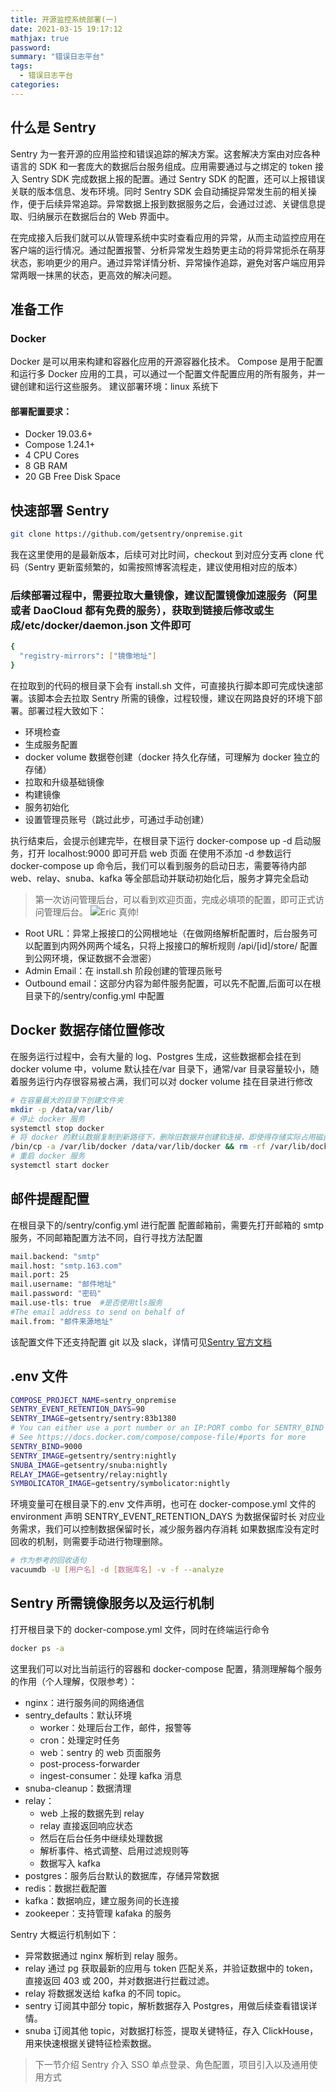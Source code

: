 ```yaml
---
title: 开源监控系统部署(一)
date: 2021-03-15 19:17:12
mathjax: true
password:
summary: "错误日志平台"
tags:
  - 错误日志平台
categories:
---
```


## 什么是 Sentry

Sentry 为一套开源的应用监控和错误追踪的解决方案。这套解决方案由对应各种语言的 SDK 和一套庞大的数据后台服务组成。应用需要通过与之绑定的 token 接入 Sentry SDK 完成数据上报的配置。通过 Sentry SDK 的配置，还可以上报错误关联的版本信息、发布环境。同时 Sentry SDK 会自动捕捉异常发生前的相关操作，便于后续异常追踪。异常数据上报到数据服务之后，会通过过滤、关键信息提取、归纳展示在数据后台的 Web 界面中。

在完成接入后我们就可以从管理系统中实时查看应用的异常，从而主动监控应用在客户端的运行情况。通过配置报警、分析异常发生趋势更主动的将异常扼杀在萌芽状态，影响更少的用户。通过异常详情分析、异常操作追踪，避免对客户端应用异常两眼一抹黑的状态，更高效的解决问题。

## 准备工作

### Docker

Docker 是可以用来构建和容器化应用的开源容器化技术。
Compose 是用于配置和运行多 Docker 应用的工具，可以通过一个配置文件配置应用的所有服务，并一键创建和运行这些服务。
建议部署环境：linux 系统下

#### 部署配置要求：

- Docker 19.03.6+
- Compose 1.24.1+
- 4 CPU Cores
- 8 GB RAM
- 20 GB Free Disk Space

## 快速部署 Sentry

```bash
git clone https://github.com/getsentry/onpremise.git
```

我在这里使用的是最新版本，后续可对比时间，checkout 到对应分支再 clone 代码（Sentry 更新蛮频繁的，如需按照博客流程走，建议使用相对应的版本）

### 后续部署过程中，需要拉取大量镜像，建议配置镜像加速服务（阿里或者 DaoCloud 都有免费的服务），获取到链接后修改或生成/etc/docker/daemon.json 文件即可

```bash
{
  "registry-mirrors": ["镜像地址"]
}
```

在拉取到的代码的根目录下会有 install.sh 文件，可直接执行脚本即可完成快速部署。该脚本会去拉取 Sentry 所需的镜像，过程较慢，建议在网路良好的环境下部署。部署过程大致如下：

- 环境检查
- 生成服务配置
- docker volume 数据卷创建（docker 持久化存储，可理解为 docker 独立的存储）
- 拉取和升级基础镜像
- 构建镜像
- 服务初始化
- 设置管理员账号（跳过此步，可通过手动创建）

执行结束后，会提示创建完毕，在根目录下运行 docker-compose up -d 启动服务，打开 localhost:9000 即可开启 web 页面
在使用不添加 -d 参数运行 docker-compose up 命令后，我们可以看到服务的启动日志，需要等待内部 web、relay、snuba、kafka 等全部启动并联动初始化后，服务才算完全启动

> 第一次访问管理后台，可以看到欢迎页面，完成必填项的配置，即可正式访问管理后台。
> ![Eric 真帅!](/sentry/user.png)

- Root URL：异常上报接口的公网根地址（在做网络解析配置时，后台服务可以配置到内网外网两个域名，只将上报接口的解析规则 /api/[id]/store/ 配置到公网环境，保证数据不会泄密）
- Admin Email：在 install.sh 阶段创建的管理员账号
- Outbound email：这部分内容为邮件服务配置，可以先不配置,后面可以在根目录下的/sentry/config.yml 中配置

## Docker 数据存储位置修改

在服务运行过程中，会有大量的 log、Postgres 生成，这些数据都会挂在到 docker volume 中，volume 默认挂在/var 目录下，通常/var 目录容量较小，随着服务运行内存很容易被占满，我们可以对 docker volume 挂在目录进行修改

```bash
# 在容量最大的目录下创建文件夹
mkdir -p /data/var/lib/
# 停止 docker 服务
systemctl stop docker
# 将 docker 的默认数据复制到新路径下，删除旧数据并创建软连接，即使得存储实际占用磁盘为新路径
/bin/cp -a /var/lib/docker /data/var/lib/docker && rm -rf /var/lib/docker &&  ln -s /data/var/lib/docker /var/lib/docker
# 重启 docker 服务
systemctl start docker
```

## 邮件提醒配置

在根目录下的/sentry/config.yml 进行配置
配置邮箱前，需要先打开邮箱的 smtp 服务，不同邮箱配置方法不同，自行寻找方法配置

```bash
mail.backend: "smtp"
mail.host: "smtp.163.com"
mail.port: 25
mail.username: "邮件地址"
mail.password: "密码"
mail.use-tls: true  #是否使用tls服务
#The email address to send on behalf of
mail.from: "邮件来源地址"
```

该配置文件下还支持配置 git 以及 slack，详情可见[Sentry 官方文档](https://docs.sentry.io/ "https://docs.sentry.io/")

## .env 文件

```bash
COMPOSE_PROJECT_NAME=sentry_onpremise
SENTRY_EVENT_RETENTION_DAYS=90
SENTRY_IMAGE=getsentry/sentry:83b1380
# You can either use a port number or an IP:PORT combo for SENTRY_BIND
# See https://docs.docker.com/compose/compose-file/#ports for more
SENTRY_BIND=9000
SENTRY_IMAGE=getsentry/sentry:nightly
SNUBA_IMAGE=getsentry/snuba:nightly
RELAY_IMAGE=getsentry/relay:nightly
SYMBOLICATOR_IMAGE=getsentry/symbolicator:nightly
```

环境变量可在根目录下的.env 文件声明，也可在 docker-compose.yml 文件的 environment 声明
SENTRY_EVENT_RETENTION_DAYS 为数据保留时长
对应业务需求，我们可以控制数据保留时长，减少服务器内存消耗
如果数据库没有定时回收的机制，则需要手动进行物理删除。

```bash
# 作为参考的回收语句
vacuumdb -U [用户名] -d [数据库名] -v -f --analyze
```

## Sentry 所需镜像服务以及运行机制

打开根目录下的 docker-compose.yml 文件，同时在终端运行命令

```bash
docker ps -a
```

这里我们可以对比当前运行的容器和 docker-compose 配置，猜测理解每个服务的作用（个人理解，仅限参考）：

- nginx：进行服务间的网络通信
- sentry_defaults：默认环境
  - worker：处理后台工作，邮件，报警等
  - cron：处理定时任务
  - web：sentry 的 web 页面服务
  - post-process-forwarder
  - ingest-consumer：处理 kafka 消息
- snuba-cleanup：数据清理
- relay：
  - web 上报的数据先到 relay
  - relay 直接返回响应状态
  - 然后在后台任务中继续处理数据
  - 解析事件、格式调整、启用过滤规则等
  - 数据写入 kafka
- postgres：服务后台默认的数据库，存储异常数据
- redis：数据拦截配置
- kafka：数据响应，建立服务间的长连接
- zookeeper：支持管理 kafaka 的服务

Sentry 大概运行机制如下：

- 异常数据通过 nginx 解析到 relay 服务。
- relay 通过 pg 获取最新的应用与 token 匹配关系，并验证数据中的 token，直接返回 403 或 200，并对数据进行拦截过滤。
- relay 将数据发送给 kafka 的不同 topic。
- sentry 订阅其中部分 topic，解析数据存入 Postgres，用做后续查看错误详情。
- snuba 订阅其他 topic，对数据打标签，提取关键特征，存入 ClickHouse，用来快速根据关键特征检索数据。

> 下一节介绍 Sentry 介入 SSO 单点登录、角色配置，项目引入以及通用使用方式
